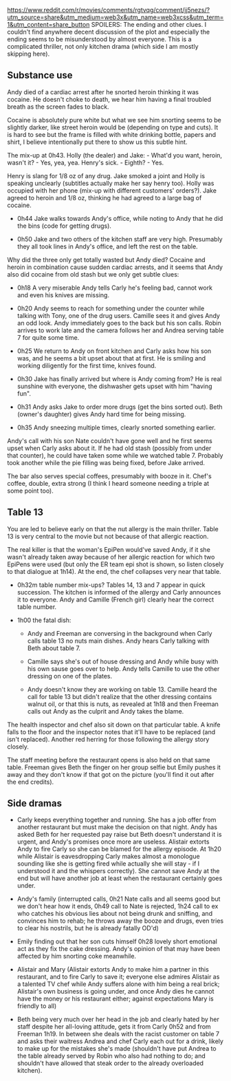 https://www.reddit.com/r/movies/comments/rgtvqg/comment/jj5nezs/?utm_source=share&utm_medium=web3x&utm_name=web3xcss&utm_term=1&utm_content=share_button
SPOILERS: The ending and other clues. I couldn't find anywhere decent discussion of the plot and especially the ending seems to be misunderstood by almost everyone. This is a complicated thriller, not only kitchen drama (which side I am mostly skipping here).

## Substance use
Andy died of a cardiac arrest after he snorted heroin thinking it was cocaine. He doesn't choke to death, we hear him having a final troubled breath as the screen fades to black.

Cocaine is absolutely pure white but what we see him snorting seems to be slightly darker, like street heroin would be (depending on type and cuts). It is hard to see but the frame is filled with white drinking bottle, papers and shirt, I believe intentionally put there to show us this subtle hint.

The mix-up at 0h43. Holly (the dealer) and Jake: - What'd you want, heroin, wasn't it? - Yes, yea, yea. Henry's sick. - Eighth? - Yes.

Henry is slang for 1/8 oz of any drug. Jake smoked a joint and Holly is speaking unclearly (subtitles actually make her say henry too). Holly was occupied with her phone (mix-up with different customers' orders?). Jake agreed to heroin and 1/8 oz, thinking he had agreed to a large bag of cocaine.

- 0h44 Jake walks towards Andy's office, while noting to Andy that he did the bins (code for getting drugs).
    
- 0h50 Jake and two others of the kitchen staff are very high. Presumably they all took lines in Andy's office, and left the rest on the table.
    

Why did the three only get totally wasted but Andy died? Cocaine and heroin in combination cause sudden cardiac arrests, and it seems that Andy also did cocaine from old stash but we only get subtle clues:

- 0h18 A very miserable Andy tells Carly he's feeling bad, cannot work and even his knives are missing.
    
- 0h20 Andy seems to reach for something under the counter while talking with Tony, one of the drug users. Camille sees it and gives Andy an odd look. Andy immediately goes to the back but his son calls. Robin arrives to work late and the camera follows her and Andrea serving table 7 for quite some time.
    
- 0h25 We return to Andy on front kitchen and Carly asks how his son was, and he seems a bit upset about that at first. He is smiling and working diligently for the first time, knives found.
    
- 0h30 Jake has finally arrived but where is Andy coming from? He is real sunshine with everyone, the dishwasher gets upset with him "having fun".
    
- 0h31 Andy asks Jake to order more drugs (get the bins sorted out). Beth (owner's daughter) gives Andy hard time for being missing.
    
- 0h35 Andy sneezing multiple times, clearly snorted something earlier.
    

Andy's call with his son Nate couldn't have gone well and he first seems upset when Carly asks about it. If he had old stash (possibly from under that counter), he could have taken some while we watched table 7. Probably took another while the pie filling was being fixed, before Jake arrived.

The bar also serves special coffees, presumably with booze in it. Chef's coffee, double, extra strong (I think I heard someone needing a triple at some point too).

## Table 13
You are led to believe early on that the nut allergy is the main thriller. Table 13 is very central to the movie but not because of that allergic reaction.

The real killer is that the woman's EpiPen would've saved Andy, if it she wasn't already taken away because of her allergic reaction for which two EpiPens were used (but only the ER team epi shot is shown, so listen closely to that dialogue at 1h14). At the end, the chef collapses very near that table.

- 0h32m table number mix-ups? Tables 14, 13 and 7 appear in quick succession. The kitchen is informed of the allergy and Carly announces it to everyone. Andy and Camille (French girl) clearly hear the correct table number.
    
- 1h00 the fatal dish:
    
    - Andy and Freeman are conversing in the background when Carly calls table 13 no nuts main dishes. Andy hears Carly talking with Beth about table 7.
        
    - Camille says she's out of house dressing and Andy while busy with his own sause goes over to help. Andy tells Camille to use the other dressing on one of the plates.
        
    - Andy doesn't know they are working on table 13. Camille heard the call for table 13 but didn't realize that the other dressing contains walnut oil, or that this is nuts, as revealed at 1h18 and then Freeman calls out Andy as the culprit and Andy takes the blame.
        

The health inspector and chef also sit down on that particular table. A knife falls to the floor and the inspector notes that it'll have to be replaced (and isn't replaced). Another red herring for those following the allergy story closely.

The staff meeting before the restaurant opens is also held on that same table. Freeman gives Beth the finger on her group selfie but Emily pushes it away and they don't know if that got on the picture (you'll find it out after the end credits).

## Side dramas
- Carly keeps everything together and running. She has a job offer from another restaurant but must make the decision on that night. Andy has asked Beth for her requested pay raise but Beth doesn't understand it is urgent, and Andy's promises once more are useless. Alistair extorts Andy to fire Carly so she can be blamed for the allergy episode. At 1h20 while Alistair is eavesdropping Carly makes almost a monologue sounding like she is getting fired while actually she will stay - if I understood it and the whispers correctly). She cannot save Andy at the end but will have another job at least when the restaurant certainly goes under.
    
- Andy's family (interrupted calls, 0h21 Nate calls and all seems good but we don't hear how it ends, 0h49 call to Nate is rejected, 1h24 call to ex who catches his obvious lies about not being drunk and sniffing, and convinces him to rehab; he throws away the booze and drugs, even tries to clear his nostrils, but he is already fatally OD'd)
    
- Emily finding out that her son cuts himself 0h28 lovely short emotional act as they fix the cake dressing. Andy's opinion of that may have been affected by him snorting coke meanwhile.
    
- Alistair and Mary (Alistair extorts Andy to make him a partner in this restaurant, and to fire Carly to save it; everyone else admires Alistair as a talented TV chef while Andy suffers alone with him being a real brick; Alistair's own business is going under, and once Andy dies he cannot have the money or his restaurant either; against expectations Mary is friendly to all)
    
- Beth being very much over her head in the job and clearly hated by her staff despite her all-loving attitude, gets it from Carly 0h52 and from Freeman 1h19. In between she deals with the racist customer on table 7 and asks their waitress Andrea and chef Carly each out for a drink, likely to make up for the mistakes she's made (shouldn't have put Andrea to the table already served by Robin who also had nothing to do; and shouldn't have allowed that steak order to the already overloaded kitchen).